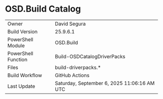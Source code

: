 ﻿# OSD.Build Catalog

| | |
|-|-|
| Owner | David Segura |
| Build Version | 25.9.6.1 |
| PowerShell Module | OSD.Build |
| PowerShell Function | Build-OSDCatalogDriverPacks |
| Files | build-driverpacks.* |
| Build Workflow | GitHub Actions |
| Last Update | Saturday, September 6, 2025 11:06:16 AM UTC |

